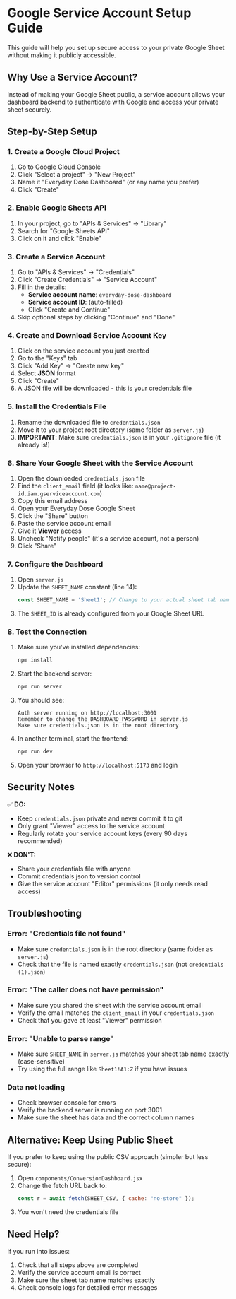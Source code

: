 # Google Service Account Setup Guide

This guide will help you set up secure access to your private Google Sheet without making it publicly accessible.

## Why Use a Service Account?

Instead of making your Google Sheet public, a service account allows your dashboard backend to authenticate with Google and access your private sheet securely.

## Step-by-Step Setup

### 1. Create a Google Cloud Project

1. Go to [Google Cloud Console](https://console.cloud.google.com/)
2. Click "Select a project" → "New Project"
3. Name it "Everyday Dose Dashboard" (or any name you prefer)
4. Click "Create"

### 2. Enable Google Sheets API

1. In your project, go to "APIs & Services" → "Library"
2. Search for "Google Sheets API"
3. Click on it and click "Enable"

### 3. Create a Service Account

1. Go to "APIs & Services" → "Credentials"
2. Click "Create Credentials" → "Service Account"
3. Fill in the details:
   - **Service account name**: `everyday-dose-dashboard`
   - **Service account ID**: (auto-filled)
   - Click "Create and Continue"
4. Skip optional steps by clicking "Continue" and "Done"

### 4. Create and Download Service Account Key

1. Click on the service account you just created
2. Go to the "Keys" tab
3. Click "Add Key" → "Create new key"
4. Select **JSON** format
5. Click "Create"
6. A JSON file will be downloaded - this is your credentials file

### 5. Install the Credentials File

1. Rename the downloaded file to `credentials.json`
2. Move it to your project root directory (same folder as `server.js`)
3. **IMPORTANT**: Make sure `credentials.json` is in your `.gitignore` file (it already is!)

### 6. Share Your Google Sheet with the Service Account

1. Open the downloaded `credentials.json` file
2. Find the `client_email` field (it looks like: `name@project-id.iam.gserviceaccount.com`)
3. Copy this email address
4. Open your Everyday Dose Google Sheet
5. Click the "Share" button
6. Paste the service account email
7. Give it **Viewer** access
8. Uncheck "Notify people" (it's a service account, not a person)
9. Click "Share"

### 7. Configure the Dashboard

1. Open `server.js`
2. Update the `SHEET_NAME` constant (line 14):
   ```javascript
   const SHEET_NAME = 'Sheet1'; // Change to your actual sheet tab name
   ```
3. The `SHEET_ID` is already configured from your Google Sheet URL

### 8. Test the Connection

1. Make sure you've installed dependencies:
   ```bash
   npm install
   ```

2. Start the backend server:
   ```bash
   npm run server
   ```

3. You should see:
   ```
   Auth server running on http://localhost:3001
   Remember to change the DASHBOARD_PASSWORD in server.js
   Make sure credentials.json is in the root directory
   ```

4. In another terminal, start the frontend:
   ```bash
   npm run dev
   ```

5. Open your browser to `http://localhost:5173` and login

## Security Notes

✅ **DO:**
- Keep `credentials.json` private and never commit it to git
- Only grant "Viewer" access to the service account
- Regularly rotate your service account keys (every 90 days recommended)

❌ **DON'T:**
- Share your credentials file with anyone
- Commit credentials.json to version control
- Give the service account "Editor" permissions (it only needs read access)

## Troubleshooting

### Error: "Credentials file not found"
- Make sure `credentials.json` is in the root directory (same folder as `server.js`)
- Check that the file is named exactly `credentials.json` (not `credentials (1).json`)

### Error: "The caller does not have permission"
- Make sure you shared the sheet with the service account email
- Verify the email matches the `client_email` in your `credentials.json`
- Check that you gave at least "Viewer" permission

### Error: "Unable to parse range"
- Make sure `SHEET_NAME` in `server.js` matches your sheet tab name exactly (case-sensitive)
- Try using the full range like `Sheet1!A1:Z` if you have issues

### Data not loading
- Check browser console for errors
- Verify the backend server is running on port 3001
- Make sure the sheet has data and the correct column names

## Alternative: Keep Using Public Sheet

If you prefer to keep using the public CSV approach (simpler but less secure):

1. Open `components/ConversionDashboard.jsx`
2. Change the fetch URL back to:
   ```javascript
   const r = await fetch(SHEET_CSV, { cache: "no-store" });
   ```
3. You won't need the credentials file

## Need Help?

If you run into issues:
1. Check that all steps above are completed
2. Verify the service account email is correct
3. Make sure the sheet tab name matches exactly
4. Check console logs for detailed error messages
